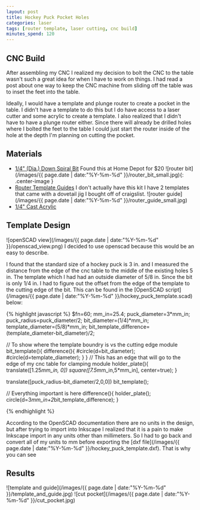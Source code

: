 ```yaml
---
layout: post
title: Hockey Puck Pocket Holes
categories: laser
tags: [router template, laser cutting, cnc build]
minutes_spend: 120
---
```

## CNC Build
After assembling my CNC I realized my decision to bolt the CNC to the table wasn't such a great idea for when I have to work on things. I had read a post about one way to keep the CNC machine from sliding off the table was to inset the feet into the table.

Ideally, I would have a template and plunge router to create a pocket in the table. I didn't have a template to do this but I do have access to a laser cutter and some acrylic to create a template. I also realized that I didn't have to have a plunge router either.  Since there will already be drilled holes where I bolted the feet to the table I could just start the router inside of the hole at the depth I'm planning on cutting the pocket. 

## Materials

* [1/4" (Dia.) Down Spiral Bit](http://www.amazon.com/Dia-Down-Spiral-Bit/dp/B00004T7K3) Found this at Home Depot for $20 ![router bit](/images/{{ page.date | date:"%Y-%m-%d" }}/router_bit_small.jpg){: .center-image }
* [Router Template Guides](http://www.amazon.com/PORTER-CABLE-42000-9-Piece-Template-Guide/dp/B0000222V1)  I don't actually have this kit I have 2 templates that came with a dovetail jig I bought off of craigslist. ![router guide](/images/{{ page.date | date:"%Y-%m-%d" }}/router_guide_small.jpg)
* [1/4" Cast Acrylic](http://www.amazon.com/gp/product/B009AEAG2E/ref=oh_aui_search_detailpage?ie=UTF8&psc=1)

## Template Design
![openSCAD view](/images/{{ page.date | date:"%Y-%m-%d" }}/openscad_view.png)
I decided to use openscad because this would be an easy to describe.

I found that the standard size of a hockey puck is 3 in. and I measured the distance from the edge of the cnc table to the middle of the existing holes 5 in. The template which I had had an outside diameter of 5/8 in. Since the bit is only 1/4 in. I had to figure out the offset from the edge of the template to the cutting edge of the bit. This can be found in the [OpenSCAD script](/images/{{ page.date | date:"%Y-%m-%d" }}/hockey_puck_template.scad) below:

{% highlight javascript %}
$fn=60;
mm_in=25.4;
puck_diameter=3*mm_in;
puck_radius=puck_diameter/2;
bit_diameter=(1/4)*mm_in;
template_diameter=(5/8)*mm_in;
bit_template_difference=(template_diameter-bit_diameter)/2;

// To show where the template boundry is vs the cutting edge
module bit_template(){
    difference(){
        #circle(d=bit_diameter);
        #circle(d=template_diameter);
    }
}
// This has an edge that will go to the edge of my cnc table for clamping
module holder_plate(){
    translate([1.25*mm_in, 0]) square([7.5*mm_in,5*mm_in], center=true);
}

translate([puck_radius-bit_diameter/2,0,0]) bit_template();

// Everything important is here
difference(){
    holder_plate();
    circle(d=3*mm_in+2*bit_template_difference);
}

{% endhighlight %}

  According to the OpenSCAD documentation there are no units in the design, but after trying to import into Inkscape I realized that it is a pain to make Inkscape import in any units other than millimeters. So I had to go back and convert all of my units to mm before exporting the [dxf file](/images/{{ page.date | date:"%Y-%m-%d" }}/hockey_puck_template.dxf). That is why you can see 

## Results
![template and guide](/images/{{ page.date | date:"%Y-%m-%d" }}/template_and_guide.jpg)
![cut pocket](/images/{{ page.date | date:"%Y-%m-%d" }}/cut_pocket.jpg)
